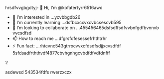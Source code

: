hrsdfvvgbgdtyj- 👋 Hi, I’m @kofatertyrr6516awd
- 👀 I’m interested in ...ycvbbgdb26
- 🌱 I’m currently learning ...dsfbcxcxvxcvbcsescvb595
- 💞️ I’m looking to collaborate on ...455456465dsfsdffsdfvvbnfgdfbvnnvb vvcsdfsd
- 📫 How to reach me ...dfgrsfdfesessefrhthtrhr
- ⚡ Fun fact: ...rhtcvnc543gtrrxcvvxcfdsdfsdjjxcvsdfdf
5sfdsadfrththvdf4877cbvhgnhgcvbdfdfvdfdnfff
<!---cbmdsds
kofatertyrr/kofatertyrr is a ✨ special ✨ repository because ithmhs `README.md` (this file) appears on your GitHub profile.
You can click the Preview link to take a look at your changes.e2vbcc
--->2
asdewsd
543534fdfs
rwerzxczx
